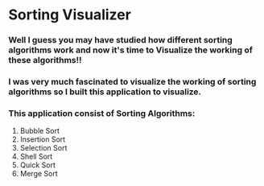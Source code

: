 # Sorting Visualizer

### Well I guess you may have studied how different sorting algorithms work and now it's time to Visualize the working of these algorithms!!

### I was very much fascinated to visualize the working of sorting algorithms so I built this application to visualize.
### This application consist of Sorting Algorithms:
1. Bubble Sort
3. Insertion Sort    
4. Selection Sort
5. Shell Sort
6. Quick Sort
7. Merge Sort

